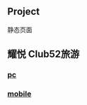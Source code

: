 ## Project
静态页面
## 耀悦 Club52旅游
###  [pc](http://youhanghang.com/Project/trip/pc/index.html)
###  [mobile](http://youhanghang.com/Project/trip/mobile/index.html)

